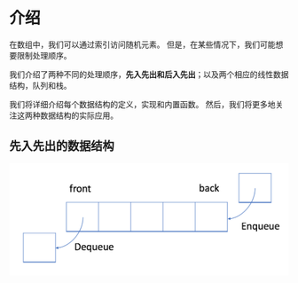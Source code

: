 # 介绍
在数组中，我们可以通过索引访问随机元素。 但是，在某些情况下，我们可能想要限制处理顺序。

我们介绍了两种不同的处理顺序，**先入先出和后入先出**；以及两个相应的线性数据结构，队列和栈。

我们将详细介绍每个数据结构的定义，实现和内置函数。 然后，我们将更多地关注这两种数据结构的实际应用。

## 先入先出的数据结构
![fifo](./img/fifo_eg.png)
